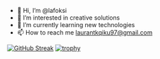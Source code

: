 
- 👋 Hi, I’m @lafoksi
- 👀 I’m interested in creative solutions
- 🌱 I’m currently learning new technologies
- 📫 How to reach me laurantkqiku97@gmail.com



<!---
lafoksi/lafoksi is a ✨ special ✨ repository because its `README.md` (this file) appears on your GitHub profile.
You can click the Preview link to take a look at your changes.
--->

[![GitHub Streak](https://streak-stats.demolab.com?user=lafoksi&theme=dark&hide_border=true)](https://git.io/streak-stats)
[![trophy](https://github-profile-trophy.vercel.app/?username=ryo-ma&theme=onedark)](https://github.com/ryo-ma/github-profile-trophy)
